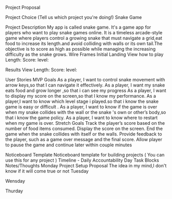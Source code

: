 Project Proposal 


Project Choice (Tell us which project you're doing!)
Snake Game


Project Description
My app is called snake game. It's a game app for players who want to play snake games online. It is a timeless arcade-style game where players control a growing snake that must navigate a grid,eat food to increase its length.and avoid colliding with walls or its own tail.The objective is to score as high as possible while managing the increasing difficulty as the snake grows.
Wire Frames
Initial Landing View
how to play              Length:        Score:       level:  
 






Results View                  Length:        Score:       level:  



User Stories
MVP Goals
As a player, I want to control snake movement with arrow keys,so that I can navigate it effectively.
As a player, I want  my snake eats food and grow longer ,so that i can see my progress
As a player, I want to display my score on the screen,so that I know my performance.
As a player,I want to know which level  stage i played.so that i know the snake game is easy or difficult .
As a player, I want to know if the game is over when my snake collides with the wall or the snake 's own or other’s body,so that i know the game policy.
As a player, I want to know where to restart when my game is over.
Stretch Goals
Track the player’s score based on the number of food items consumed.
Display the score on the screen.
End the game when the snake collides with itself or the walls.
Provide feedback to the player, such as a game over message and the final score.
Allow player to pause the game and continue later within couple minutes


Noticeboard Template
Noticeboard template for building projects ( You can use this for any project )
Timeline - Daily Accountability
Day
Task
   Blocks
Notes/Thoughts
Monday
Project Setup
Proposal 
The idea in my mind,I don't know if it will come true or not
Tuesday






Wensday






Thurday












